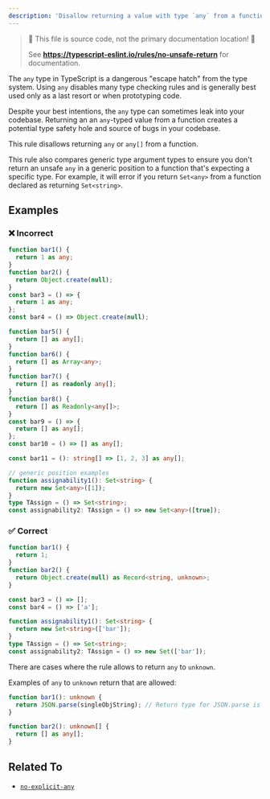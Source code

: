 ```yaml
---
description: 'Disallow returning a value with type `any` from a function.'
---
```


> 🛑 This file is source code, not the primary documentation location! 🛑
>
> See **https://typescript-eslint.io/rules/no-unsafe-return** for documentation.

The `any` type in TypeScript is a dangerous "escape hatch" from the type system.
Using `any` disables many type checking rules and is generally best used only as a last resort or when prototyping code.

Despite your best intentions, the `any` type can sometimes leak into your codebase.
Returning an an `any`-typed value from a function creates a potential type safety hole and source of bugs in your codebase.

This rule disallows returning `any` or `any[]` from a function.

This rule also compares generic type argument types to ensure you don't return an unsafe `any` in a generic position to a function that's expecting a specific type.
For example, it will error if you return `Set<any>` from a function declared as returning `Set<string>`.

## Examples

<!--tabs-->

### ❌ Incorrect

```ts
function bar1() {
  return 1 as any;
}
function bar2() {
  return Object.create(null);
}
const bar3 = () => {
  return 1 as any;
};
const bar4 = () => Object.create(null);

function bar5() {
  return [] as any[];
}
function bar6() {
  return [] as Array<any>;
}
function bar7() {
  return [] as readonly any[];
}
function bar8() {
  return [] as Readonly<any[]>;
}
const bar9 = () => {
  return [] as any[];
};
const bar10 = () => [] as any[];

const bar11 = (): string[] => [1, 2, 3] as any[];

// generic position examples
function assignability1(): Set<string> {
  return new Set<any>([1]);
}
type TAssign = () => Set<string>;
const assignability2: TAssign = () => new Set<any>([true]);
```

### ✅ Correct

```ts
function bar1() {
  return 1;
}
function bar2() {
  return Object.create(null) as Record<string, unknown>;
}

const bar3 = () => [];
const bar4 = () => ['a'];

function assignability1(): Set<string> {
  return new Set<string>(['bar']);
}
type TAssign = () => Set<string>;
const assignability2: TAssign = () => new Set(['bar']);
```

<!--/tabs-->

There are cases where the rule allows to return `any` to `unknown`.

Examples of `any` to `unknown` return that are allowed:

```ts
function bar1(): unknown {
  return JSON.parse(singleObjString); // Return type for JSON.parse is any.
}

function bar2(): unknown[] {
  return [] as any[];
}
```

## Related To

- [`no-explicit-any`](./no-explicit-any.md)
